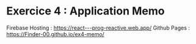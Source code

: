 # Exercice 4 : Application Memo

Firebase Hosting : https://react---prog-reactive.web.app/
Github Pages : https://Finder-00.github.io/ex4-memo/